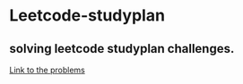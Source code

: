 # Leetcode-studyplan
## solving leetcode studyplan challenges.

[Link to the problems](https://leetcode.com/study-plan/)

